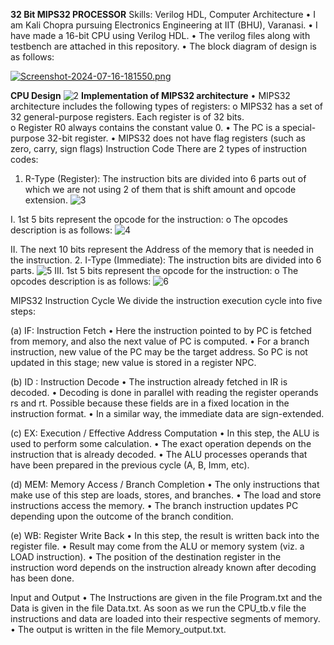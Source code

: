 **32 Bit MIPS32 PROCESSOR**
Skills: Verilog HDL, Computer Architecture
•	I am Kali Chopra pursuing Electronics Engineering at IIT (BHU), Varanasi.
•	I have made a 16-bit CPU using Verilog HDL.
•	The verilog files along with testbench are attached in this repository.
•	The block diagram of design is as follows:

[![Screenshot-2024-07-16-181550.png](https://i.postimg.cc/G3KF7BGS/Screenshot-2024-07-16-181550.png)](https://postimg.cc/t71n74rh)

**CPU Design**
 ![2](https://www.imghippo.com/i/PQjG61721133978.png)
**Implementation of MIPS32 architecture** 
•	MIPS32 architecture includes the following types of registers: 
o	MIPS32 has a set of 32 general-purpose registers.  Each register is of 32 bits.  
o	Register R0 always contains the constant value 0.
•	The PC is a special-purpose 32-bit register.
•	MIPS32 does not have flag registers (such as zero, carry, sign flags)
Instruction Code
There are 2 types of instruction codes:
1.	R-Type (Register): The instruction bits are divided into 6 parts out of which we are not using 2 of them that is shift amount and opcode extension.
 ![3](https://www.imghippo.com/i/yf0UW1721134145.png)

I.	1st 5 bits represent the opcode for the instruction:
o	The opcodes description is as follows:
![4](https://www.imghippo.com/i/JIQi71721134333.png)
 

II.	The next 10 bits represent the Address of the memory that is needed in the instruction.
2.	I-Type (Immediate): The instruction bits are divided into 6 parts.
![5](https://www.imghippo.com/i/GGMHG1721134393.png) 
III.	1st 5 bits represent the opcode for the instruction:
o	The opcodes description is as follows:
![6](https://www.imghippo.com/i/HyVj81721134454.png)
 
MIPS32 Instruction Cycle
We divide the instruction execution cycle into five steps:

(a) IF: Instruction Fetch
•	Here the instruction pointed to by PC is fetched from memory, and also the next value of PC is computed.
•	For a branch instruction, new value of the PC may be the target address. So PC is not updated in this stage; new value is stored in a register NPC.

(b) ID : Instruction Decode
•	The instruction already fetched in IR is decoded.
•	Decoding is done in parallel with reading the register operands rs and rt. Possible because these fields are in a fixed location in the instruction format.
•	In a similar way, the immediate data are sign-extended.

(c) EX: Execution / Effective Address Computation
•	In this step, the ALU is used to perform some calculation.
•	The exact operation depends on the instruction that is already decoded.
•	 The ALU processes operands that have been prepared in the previous cycle (A, B, Imm, etc).


(d) MEM: Memory Access / Branch Completion
•	The only instructions that make use of this step are loads, stores, and branches.
•	The load and store instructions access the memory.
•	The branch instruction updates PC depending upon the outcome of the branch condition.

(e) WB: Register Write Back
•	In this step, the result is written back into the register file.
•	Result may come from the ALU or memory system (viz. a LOAD instruction).
•	The position of the destination register in the instruction word depends on the instruction already known after decoding has been done.

Input and Output
•	The Instructions are given in the file Program.txt and the Data is given in the file Data.txt. As soon as we run the CPU_tb.v file the instructions and data are loaded into their respective segments of memory.
•	The output is written in the file Memory_output.txt.




